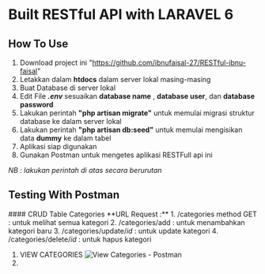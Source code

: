 <p align="center">
<h1>Built RESTful API with LARAVEL 6</h1>
</p>

## How To Use
1. Download project ini "https://github.com/ibnufaisal-27/RESTful-ibnu-faisal"
2. Letakkan dalam **htdocs** dalam server lokal masing-masing
3. Buat Database di server lokal
4. Edit File **<em>.env</em>** sesuaikan **database name** , **database user**, dan **database password**
5. Lakukan perintah **"php artisan migrate"** untuk memulai migrasi struktur database ke dalam server lokal
6. Lakukan perintah **"php artisan db:seed"** untuk memulai mengisikan data **dummy** ke dalam tabel
7. Aplikasi siap digunakan
8. Gunakan Postman untuk mengetes aplikasi RESTFull api ini
<p><em>NB : lakukan perintah di atas secara berurutan</em></p>

## Testing With Postman
<p>
#### CRUD Table Categories
**URL Request :**
1. /categories method GET            : untuk melihat semua kategori
2. /categories/add                   : untuk menambahkan kategori baru
3. /categories/update/<em>id</em>    : untuk update kategori
4. /categories/delete/<em>id</em>    : untuk hapus kategori

1. VIEW CATEGORIES
![View Categories - Postman](https://i.ibb.co/GvWJZgK/view-categories.png)
2. 
</p>
